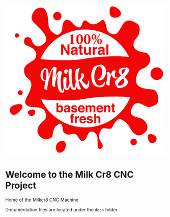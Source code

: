 
![milkcr8_logo](docs/assets/logo-white.png)

# Welcome to the Milk Cr8 CNC Project
Home of the Milkcr8 CNC Machine

Documentation files are located under the `docs` folder
